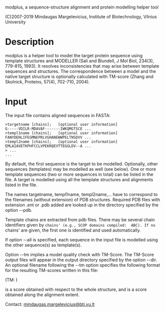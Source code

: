 modplus, a sequence-structure alignment and protein modelling 
helper tool

(C)2007-2019 Mindaugas Margelevicius, 
Institute of Biotechnology, Vilnius University

# Description

  modplus is a helper tool to model the target protein sequence using
  template structures and MODELLER (Sali and Blundell, J Mol Biol, 
  234(3), 779-815, 1993). It resolves inconsistencies that may arise
  between template sequences and structures. The correspondence
  between a model and the native target structure is optionally 
  calculated with TM-score (Zhang and Skolnick, Proteins, 57(4),
  702-710, 2004).

# Input

   The input file contains aligned sequences in FASTA:

```
>targetname [chains];   [optional user information]
G-----VDILR-MDAVAF-------IWKQMGTSCE ...
>templ1name [chains];   [optional user information]
FANYDEHLIFEGMNEPRLVGHANEWWPELTNSDVV ...
>templ2name [chains];   [optional user information]
EMLAIAVETKPHFCCLVPEKRQEVTTEGGLDV--A ...
> ...
...
```

By default, the first sequence is the target to be modelled. 
Optionally, other sequences (templates) may be modelled as well 
(see below). One or more template sequences (two or more sequences 
in total) can be listed in the file. A target is modelled using all 
the template structures and alignments listed in the file.

 The names targetname, templ1name, templ2name,... have to 
correspond to the filenames (without extension) of PDB structures.
Required PDB files with extension .ent or .pdb added are looked up 
in the directory specified by the option --pdb.

 Template chains are extracted from pdb files. There may be several 
chain identifiers given by `chains' (e.g., SCOP domains compiled: 
ABC). If no `chains' are given, the first one is identified and 
used automatically.

 If option --all is specified, each sequence in the input file is 
modelled using the other sequence(s) as template(s).

 Option --tm implies a model quality check with TM-Score. The 
TM-Score output files will appear in the output directory specified 
by the option --dir. An optional filename following the --tm option 
specifies the following format for the resulting TM-scores written 
in this file: 

(TM: <TMScore1> <TMScore2>)

<TMScore1> is a score obtained with respect to the whole structure, 
and <TMScore2> is a score obtained along the alignment extent.

Contact: <mindaugas.margelevicius@bti.vu.lt>

